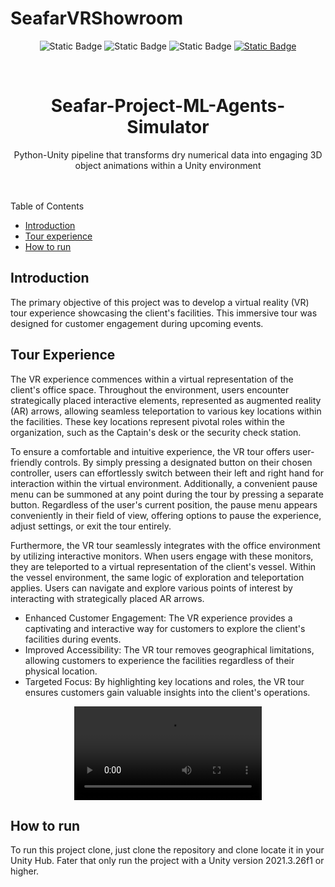 # SeafarVRShowroom
<a name="readme-top"></a>
<p align="center"> 
<a><img alt="Static Badge" src="https://img.shields.io/badge/2.1-maker?style=for-the-badge&logo=github&logoColor=white&label=version&color=red"></a>
<a><img alt="Static Badge" src="https://img.shields.io/badge/23%2F06%2F2024-maker?style=for-the-badge&logo=clockify&logoColor=white&label=last%20edited&color=orange"></a>
<a><img alt="Static Badge" src="https://img.shields.io/badge/c%23-maker?style=for-the-badge&logo=c%23&logoColor=green&label=language&labelColor=white&color=green"></a>
<a href="https://www.linkedin.com/in/fabrizio-de-fiore/"><img alt="Static Badge" src="https://img.shields.io/badge/Linkedin-maker?style=for-the-badge&logo=linkedin&color=blue"></a>
</p>


<!-- PROJECT LOGO -->
<br />
<div align="center">
  <h1 align="center">Seafar-Project-ML-Agents-Simulator</h1> 
  <p align="center">
    Python-Unity pipeline that transforms dry numerical data into engaging 3D object animations within a Unity environment    <br />
    <br />
    <br />
  </p>
</div>



<!-- TABLE OF CONTENTS -->
  <summary>Table of Contents</summary>
      <ul>
        <li><a href="#introduction">Introduction</a></li>
        <li><a href="#tour-experience">Tour experience</a></li>
        <li><a href="#how-to-run">How to run</a></li>
      </ul>

   
## Introduction 
The primary objective of this project was to develop a virtual reality (VR) tour experience showcasing the client's facilities. This immersive tour was designed for customer engagement during upcoming events.

## Tour Experience 
The VR experience commences within a virtual representation of the client's office space. Throughout the environment, users encounter strategically placed interactive elements, represented as augmented reality (AR) arrows, allowing seamless teleportation to various key locations within the facilities. These key locations represent pivotal roles within the organization, such as the Captain's desk or the security check station.

To ensure a comfortable and intuitive experience, the VR tour offers user-friendly controls. By simply pressing a designated button on their chosen controller, users can effortlessly switch between their left and right hand for interaction within the virtual environment. Additionally, a convenient pause menu can be summoned at any point during the tour by pressing a separate button. Regardless of the user's current position, the pause menu appears conveniently in their field of view, offering options to pause the experience, adjust settings, or exit the tour entirely.

Furthermore, the VR tour seamlessly integrates with the office environment by utilizing interactive monitors. When users engage with these monitors, they are teleported to a virtual representation of the client's vessel.  Within the vessel environment, the same logic of exploration and teleportation applies. Users can navigate and explore various points of interest by interacting with strategically placed AR arrows.

* Enhanced Customer Engagement: The VR experience provides a captivating and interactive way for customers to explore the client's facilities during events.
* Improved Accessibility: The VR tour removes geographical limitations, allowing customers to experience the facilities regardless of their physical location.
* Targeted Focus: By highlighting key locations and roles, the VR tour ensures customers gain valuable insights into the client's operations.

<div align="center"> <video src="https://github.com/FabrizioDeFiore/SeafarVRShowroom/assets/78561254/96a7d2fe-be1b-4a6a-a1be-30c059580394" > </div>
  
## How to run

To run this project clone, just clone the repository and clone locate it in your Unity Hub.
Fater that only run the project with a Unity version 2021.3.26f1 or higher.



